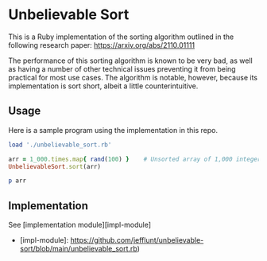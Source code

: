 # Unbelievable Sort

This is a Ruby implementation of the sorting algorithm outlined in the following
research paper: https://arxiv.org/abs/2110.01111

The performance of this sorting algorithm is known to be very bad, as well as
having a number of other technical issues preventing it from being practical for
most use cases. The algorithm is notable, however, because its implementation is
sort short, albeit a little counterintuitive.

## Usage

Here is a sample program using the implementation in this repo.

```ruby
load './unbelievable_sort.rb'

arr = 1_000.times.map{ rand(100) }    # Unsorted array of 1,000 integers
UnbelievableSort.sort(arr)

p arr
```

## Implementation

See [implementation module][impl-module]

  - [impl-module]: https://github.com/jefflunt/unbelievable-sort/blob/main/unbelievable_sort.rb)
